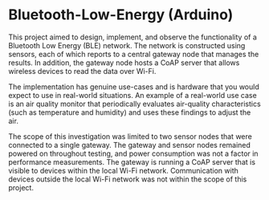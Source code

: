 # Bluetooth-Low-Energy (Arduino)

This project aimed to design, implement, and observe the functionality of a Bluetooth Low Energy (BLE) network. The network is constructed using sensors, each of which reports to a central gateway node that manages the results. In addition, the gateway node hosts a CoAP server that allows wireless devices to read the data over Wi-Fi. 

The implementation has genuine use-cases and is hardware that you would expect to use in real-world situations. An example of a real-world use case is an air quality monitor that periodically evaluates air-quality characteristics (such as temperature and humidity) and uses these findings to adjust the air. 

The scope of this investigation was limited to two sensor nodes that were connected to a single gateway. The gateway and sensor nodes remained powered on throughout testing, and power consumption was not a factor in performance measurements. The gateway is running a CoAP server that is visible to devices within the local Wi-Fi network. Communication with devices outside the local Wi-Fi network was not within the scope of this project.
